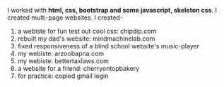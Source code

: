 I worked with **html, css, bootstrap and some javascript, skeleton css**. I created multi-page websites. 
I created-
1. a webiste for fun test out cool css: chipdip.com
2. rebuilt my dad's website: mindmachinelab.com
3. fixed responsiveness of a blind school website's music-player
4. my webiste: arzoobapna.com
5. my webiste: bettertaxlaws.com 
6. a website for a friend: cherryontopbakery
7. for practice: copied gmail login

